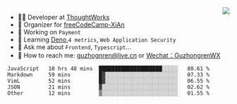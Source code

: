 <img align="right" src="https://github-readme-stats.vercel.app/api?username=guzhongren&show_icons=true&icon_color=805AD5&text_color=000&bg_color=ffffff&hide_title=true" />

- 👨‍💻  Developer at [ThoughtWorks](https://thoughtworks.com)
- 🏢 Organizer for [freeCodeCamp-XiAn](https://github.com/orgs/freeCodeCamp-XiAn)
- 🔭 Working on `Payment`
- 🌱 Learning [Deno](https://deno.land/),`4 metrics`,  `Web Application Security`
- 💬 Ask me about `Frontend`, `Typescript`...
- 🔎 How to reach me: [guzhognren@live.cn](guzhognren@live.cn) or [Wechat：GuzhongrenWX]()

<!--START_SECTION:waka-->
```text
JavaScript   10 hrs 48 mins  ████████████████████░░░░░   80.61 % 
Markdown     59 mins         █▓░░░░░░░░░░░░░░░░░░░░░░░   07.33 % 
VimL         52 mins         █▓░░░░░░░░░░░░░░░░░░░░░░░   06.55 % 
JSON         21 mins         ▓░░░░░░░░░░░░░░░░░░░░░░░░   02.62 % 
Other        12 mins         ▒░░░░░░░░░░░░░░░░░░░░░░░░   01.55 % 
```
<!--END_SECTION:waka-->

